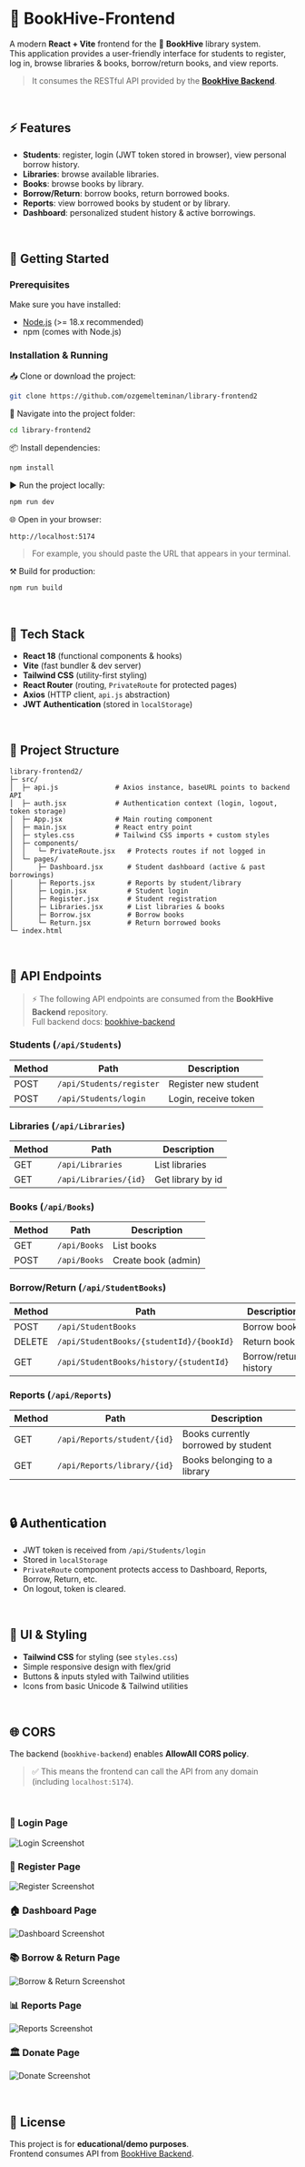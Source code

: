 # 🐝 BookHive-Frontend

A modern **React + Vite** frontend for the 🐝 **BookHive** library system.  
This application provides a user-friendly interface for students to register, log in, browse libraries & books, borrow/return books, and view reports.  
>It consumes the RESTful API provided by the **[BookHive Backend](https://github.com/ozgemelteminan/bookhive-backend)**.

<br>

## ⚡ Features

- **Students**: register, login (JWT token stored in browser), view personal borrow history.  
- **Libraries**: browse available libraries.  
- **Books**: browse books by library.  
- **Borrow/Return**: borrow books, return borrowed books.  
- **Reports**: view borrowed books by student or by library.  
- **Dashboard**: personalized student history & active borrowings.  

<br>

## 🚀 Getting Started

### Prerequisites
Make sure you have installed:

- [Node.js](https://nodejs.org/) (>= 18.x recommended)
- npm (comes with Node.js)

### Installation & Running

📥 Clone or download the project:
```bash
git clone https://github.com/ozgemelteminan/library-frontend2
```

📂 Navigate into the project folder:
```bash
cd library-frontend2
```

📦 Install dependencies:
```bash
npm install
```

▶️ Run the project locally:
```bash
npm run dev
```

🌐 Open in your browser:
```
http://localhost:5174
```
> For example, you should paste the URL that appears in your terminal.

⚒️ Build for production:
```bash
npm run build
```

<br>

## 🦾 Tech Stack

- **React 18** (functional components & hooks)  
- **Vite** (fast bundler & dev server)  
- **Tailwind CSS** (utility-first styling)  
- **React Router** (routing, `PrivateRoute` for protected pages)  
- **Axios** (HTTP client, `api.js` abstraction)  
- **JWT Authentication** (stored in `localStorage`)  

<br>

## 📂 Project Structure

```
library-frontend2/
├─ src/
│  ├─ api.js              # Axios instance, baseURL points to backend API
│  ├─ auth.jsx            # Authentication context (login, logout, token storage)
│  ├─ App.jsx             # Main routing component
│  ├─ main.jsx            # React entry point
│  ├─ styles.css          # Tailwind CSS imports + custom styles
│  ├─ components/
│  │   └─ PrivateRoute.jsx   # Protects routes if not logged in
│  └─ pages/
│      ├─ Dashboard.jsx      # Student dashboard (active & past borrowings)
│      ├─ Reports.jsx        # Reports by student/library
│      ├─ Login.jsx          # Student login
│      ├─ Register.jsx       # Student registration
│      ├─ Libraries.jsx      # List libraries & books
│      ├─ Borrow.jsx         # Borrow books
│      └─ Return.jsx         # Return borrowed books
└─ index.html
```

<br>

## 🔗 API Endpoints

> ⚡ The following API endpoints are consumed from the **BookHive Backend** repository.  
> Full backend docs: [bookhive-backend](https://github.com/ozgemelteminan/bookhive-backend)

### Students (`/api/Students`)
| Method | Path                     | Description           |
|--------|--------------------------|-----------------------|
| POST   | `/api/Students/register` | Register new student  |
| POST   | `/api/Students/login`    | Login, receive token  |

### Libraries (`/api/Libraries`)
| Method | Path              | Description           |
|--------|------------------|-----------------------|
| GET    | `/api/Libraries` | List libraries        |
| GET    | `/api/Libraries/{id}` | Get library by id |

### Books (`/api/Books`)
| Method | Path           | Description       |
|--------|---------------|-------------------|
| GET    | `/api/Books`  | List books        |
| POST   | `/api/Books`  | Create book (admin) |

### Borrow/Return (`/api/StudentBooks`)
| Method | Path                                | Description                 |
|--------|------------------------------------|-----------------------------|
| POST   | `/api/StudentBooks`                 | Borrow book                 |
| DELETE | `/api/StudentBooks/{studentId}/{bookId}` | Return book          |
| GET    | `/api/StudentBooks/history/{studentId}` | Borrow/return history |

### Reports (`/api/Reports`)
| Method | Path                          | Description                        |
|--------|-------------------------------|------------------------------------|
| GET    | `/api/Reports/student/{id}`   | Books currently borrowed by student |
| GET    | `/api/Reports/library/{id}`   | Books belonging to a library        |

<br>

## 🔒 Authentication

- JWT token is received from `/api/Students/login`  
- Stored in `localStorage`  
- `PrivateRoute` component protects access to Dashboard, Reports, Borrow, Return, etc.  
- On logout, token is cleared.  

<br>

## 🎨 UI & Styling

- **Tailwind CSS** for styling (see `styles.css`)  
- Simple responsive design with flex/grid  
- Buttons & inputs styled with Tailwind utilities  
- Icons from basic Unicode & Tailwind utilities  

<br>

## 🌐 CORS

The backend (`bookhive-backend`) enables **AllowAll CORS policy**.  
>✅ This means the frontend can call the API from any domain (including `localhost:5174`).  

<br>

### 🔑 Login Page
![Login Screenshot](page-pics/login.png)

### 📝 Register Page
![Register Screenshot](page-pics/register.png)

### 🏠 Dashboard Page
![Dashboard Screenshot](page-pics/dashboard.png)

### 📚 Borrow & Return Page
![Borrow & Return Screenshot](page-pics/borrow&return.png)

### 📊 Reports Page
![Reports Screenshot](page-pics/reports.png)

### 🏛 Donate Page
![Donate Screenshot](page-pics/donate.png)

<br>

## 📜 License

This project is for **educational/demo purposes**.  
Frontend consumes API from [BookHive Backend](https://github.com/ozgemelteminan/bookhive-backend).
